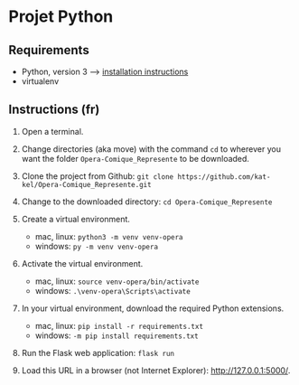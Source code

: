 # Projet Python

## Requirements
- Python, version 3 --> [installation instructions](https://realpython.com/installing-python/)
- virtualenv

## Instructions (fr)

1. Open a terminal.

2. Change directories (aka move) with the command `cd` to wherever you want the folder `Opera-Comique_Represente` to be downloaded. 

3. Clone the project from Github: ```git clone https://github.com/kat-kel/Opera-Comique_Represente.git```

4. Change to the downloaded directory: ```cd Opera-Comique_Represente```

5. Create a virtual environment.
   * mac, linux: ```python3 -m venv venv-opera```
   * windows: ```py -m venv venv-opera```

6. Activate the virtual environment.
   * mac, linux: ```source venv-opera/bin/activate```
   * windows: ```.\venv-opera\Scripts\activate```

7. In your virtual environment, download the required Python extensions.
   * mac, linux: ```pip install -r requirements.txt```
   * windows: ```-m pip install requirements.txt```

8. Run the Flask web application: ```flask run```

9. Load this URL in a browser (not Internet Explorer): http://127.0.0.1:5000/.